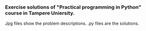 ### Exercise solutions of "Practical programming in Python" course in Tampere Uniersity.

Jpg files show the problem descriptions.
.py files are the solutions.
